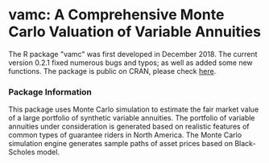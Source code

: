 # vamc: A Comprehensive Monte Carlo Valuation of Variable Annuities

The R package "vamc" was first developed in December 2018. The current version 0.2.1 fixed numerous bugs and typos; as well as added some new functions. The package is public on CRAN, please check [here](https://cran.r-project.org/package=vamc).



### Package Information

This package uses Monte Carlo simulation to estimate the fair market value of a large portfolio of synthetic variable annuities. The portfolio of variable annuities under consideration is generated based on realistic features of common types of guarantee riders in North America. The Monte Carlo simulation engine generates sample paths of asset prices based on Black-Scholes model. 

